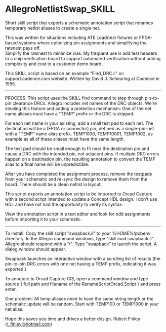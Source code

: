 # AllegroNetlistSwap_SKILL
Short skill script that exports a schematic annotation script that renames temporary netlist aliases to create a single net.

This was written for situations including ATE Load/test fixtures or FPGA-based systems where optimizing pin assignments and simplifying the ratsnest pays off.  
Simplify the ratsnest to minimize vias.   My frequent use is add test headers to a chip verification board to support automated verification without adding complexity and cost to a customer demo board.

This SKILL script is based on an example "Find_DRC.il" on support.cadence.com website.   Written by David J. Scheuring at Cadence in 1995.

-----

PROCESS:
This script uses the SKILL find command to step through pin-to-pin clearance DRCs.  Allegro includes net names of the DRC objects.   We're stealing this feature and adding a protection mechanism:  One of the net name aliases must have a "TEMP" prefix or the DRC is skipped.

For each net name in your existing, add a small test pad to each net.   The destination will be a (FPGA or connector) pin, defined as a single-pin-net with a "TEMP" name alias prefix.   TEMP1000, TEMP10001, TEMP1002, as example as all of these aliases must have the same length.

The test pad should be small enough to fit near the destination pin and cause a DRC with the intended pin, not adjacent pins.  If multiple DRC errors happen on a destination pin, the resulting annotation to convert the TEMP alias to a final name will be unpredictible.  

After you have completed the assignment process, remove the testpads from your schematic and re-sync the design to remove them from the board.  There should be a clean netlist in layout.

This script exports an annotation script to be imported to Orcad Capture with a second script intended to update a Concept HDL design.   I don't use HDL and have not had the opportunity to verify its syntax.  

View the annotation script in a text editor and look for odd assignments before importing it to your schematic.

---------------------
To install:  Copy the skill script "swapback.il" to your %HOME%/pcbenv directory.
In the Allegro command windows, type "skill load swapback.il".   Allegro should respond with a "t".
Type "swapback" to launch the script.   A dialog window should appear.

Swapback launches an interactive window with a scrolling list of results (the pin-to-pin DRC errors with one net having a TEMP prefix, indicating it was exported.)

To annotate to Orcad Capture CIS, open a command window and type
      source {  full path and filename of the RenameScriptOrcad.Script } and press enter.

One problem:  All temp aliases need to have the same string length or the schemaitc update will be random.  Start with TEMP100 or TEMP1000 in your net alias.

Hope this saves you time and drives a better design.
Robert Finley (r_finley@hotmail.com)
